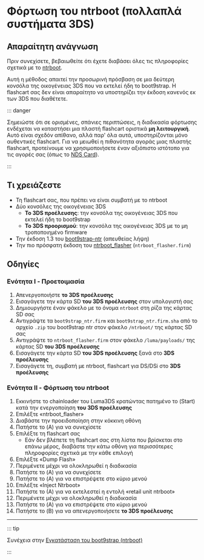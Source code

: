 # Φόρτωση του ntrboot (πολλαπλά συστήματα 3DS)

## Απαραίτητη ανάγνωση

Πριν συνεχίσετε, βεβαιωθείτε ότι έχετε διαβάσει όλες τις πληροφορίες σχετικά με το [ntrboot](ntrboot).

Αυτή η μέθοδος απαιτεί την προσωρινή πρόσβαση σε μια δεύτερη κονσόλα της οικογένειας 3DS που να εκτελεί ήδη το boot9strap. Η flashcart σας δεν είναι απαραίτητο να υποστηρίζει την έκδοση κανενός εκ των 3DS που διαθέτετε.

::: danger

Σημειώστε ότι σε ορισμένες, σπάνιες περιπτώσεις, η διαδικασία φόρτωσης ενδέχεται να καταστήσει μια πλαστή flashcart οριστικά **μη λειτουργική**. Αυτό είναι σχεδόν απίθανο, αλλά παρ' όλα αυτά, υποστηρίζονται μόνο αυθεντικές flashcart. Για να μειωθεί η πιθανότητα αγοράς μιας πλαστής flashcart, προτείνουμε να χρησιμοποιήσετε έναν αξιόπιστο ιστότοπο για τις αγορές σας (όπως το [NDS Card](https://www.nds-card.com/)).

:::

## Τι χρειάζεστε

- Τη flashcart σας, που πρέπει να είναι συμβατή με το ntrboot
- Δύο κονσόλες της οικογένειας 3DS
  - **Το 3DS προέλευσης**: την κονσόλα της οικογένειας 3DS που εκτελεί ήδη το boot9strap
  - **Το 3DS προορισμού**: την κονσόλα της οικογένειας 3DS με το μη τροποποιημένο firmware
- Την έκδοση 1.3 του [boot9strap-ntr](https://github.com/SciresM/boot9strap/releases/download/1.3/boot9strap-1.3-ntr.zip) (απευθείας λήψη)
- Την πιο πρόσφατη έκδοση του [ntrboot_flasher](https://github.com/ntrteam/ntrboot_flasher/releases/latest) (`ntrboot_flasher.firm`)

## Οδηγίες

### Ενότητα I - Προετοιμασία

1. Απενεργοποιήστε **το 3DS προέλευσης**
2. Εισαγάγετε την κάρτα SD **του 3DS προέλευσης** στον υπολογιστή σας
3. Δημιουργήστε έναν φάκελο με το όνομα `ntrboot` στη ρίζα της κάρτας SD σας
4. Αντιγράψτε τα `boot9strap_ntr.firm` και `boot9strap_ntr.firm.sha` από το αρχείο `.zip` του boot9strap ntr στον φάκελο `/ntrboot/` της κάρτας SD σας
5. Αντιγράψτε το `ntrboot_flasher.firm` στον φάκελο `/luma/payloads/` της κάρτας SD **του 3DS προέλευσης**
6. Εισαγάγετε την κάρτα SD **του 3DS προέλευσης** ξανά στο **3DS προέλευσης**
7. Εισαγάγετε τη, συμβατή με ntrboot, flashcart για DS/DSi στο **3DS προέλευσης**

### Ενότητα II - Φόρτωση του ntrboot

1. Εκκινήστε το chainloader του Luma3DS κρατώντας πατημένο το (Start) κατά την ενεργοποίηση **του 3DS προέλευσης**
2. Επιλέξτε «ntrboot_flasher»
3. Διαβάστε την προειδοποίηση στην κόκκινη οθόνη
4. Πατήστε το (A) για να συνεχίσετε
5. Επιλέξτε τη flashcart σας
   - Εάν δεν βλέπετε τη flashcart σας στη λίστα που βρίσκεται στο επάνω μέρος, διαβάστε την κάτω οθόνη για περισσότερες πληροφορίες σχετικά με την κάθε επιλογή
6. Επιλέξτε «Dump Flash»
7. Περιμένετε μέχρι να ολοκληρωθεί η διαδικασία
8. Πατήστε το (A) για να συνεχίσετε
9. Πατήστε το (A) για να επιστρέψετε στο κύριο μενού
10. Επιλέξτε «Inject Ntrboot»
11. Πατήστε το (Α) για να εκτελεστεί η εντολή «retail unit ntrboot»
12. Περιμένετε μέχρι να ολοκληρωθεί η διαδικασία
13. Πατήστε το (A) για να επιστρέψετε στο κύριο μενού
14. Πατήστε το (B) για να απενεργοποιήσετε **το 3DS προέλευσης**

___

::: tip

Συνέχεια στην [Εγκατάσταση του boot9strap (ntrboot)](installing-boot9strap-\(ntrboot\))

:::
